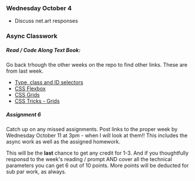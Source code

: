 ### Wednesday October 4
* Discuss net.art responses


### Async Classwork
##### Read / Code Along Text Book:
Go back trhough the other weeks on the repo to find other links. These are from last week.
* [Type, class and ID selectors](https://developer.mozilla.org/en-US/docs/Learn/CSS/Building_blocks/Selectors/Type_Class_and_ID_Selectors)
* [CSS Flexbox](https://developer.mozilla.org/en-US/docs/Learn/CSS/CSS_layout/Flexbox)
* [CSS Grids](https://developer.mozilla.org/en-US/docs/Learn/CSS/CSS_layout/Grids)
* [CSS Tricks - Grids](https://css-tricks.com/snippets/css/complete-guide-grid/)

##### Assignment 6
Catch up on any missed assignments. Post links to the proper week by Wednesday October 11 at 3pm - when I will look at them!! This includes the async work as well as the assigned homework.

This will be the **last** chance to get any credit for 1-3. And if you thoughtfully responsd to the week's reading / prompt AND cover all the technical parameters you can get 6 out of 10 points. More points will be deducted for sub par work, as always.
